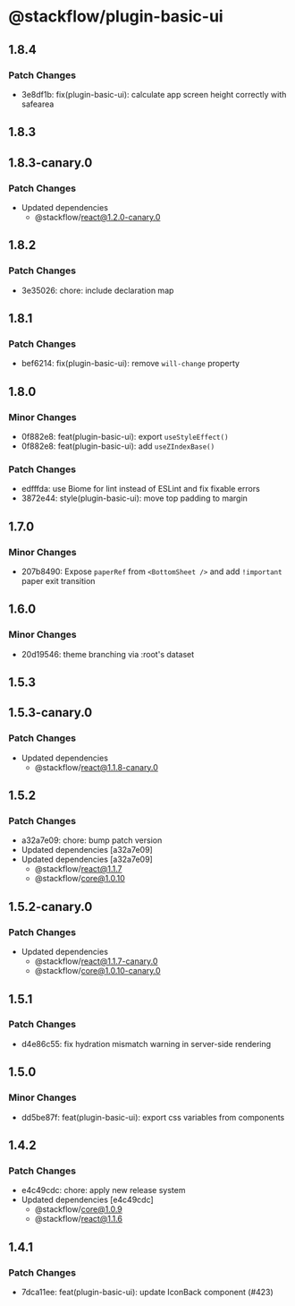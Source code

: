 # @stackflow/plugin-basic-ui

## 1.8.4

### Patch Changes

- 3e8df1b: fix(plugin-basic-ui): calculate app screen height correctly with safearea

## 1.8.3

## 1.8.3-canary.0

### Patch Changes

- Updated dependencies
  - @stackflow/react@1.2.0-canary.0

## 1.8.2

### Patch Changes

- 3e35026: chore: include declaration map

## 1.8.1

### Patch Changes

- bef6214: fix(plugin-basic-ui): remove `will-change` property

## 1.8.0

### Minor Changes

- 0f882e8: feat(plugin-basic-ui): export `useStyleEffect()`
- 0f882e8: feat(plugin-basic-ui): add `useZIndexBase()`

### Patch Changes

- edfffda: use Biome for lint instead of ESLint and fix fixable errors
- 3872e44: style(plugin-basic-ui): move top padding to margin

## 1.7.0

### Minor Changes

- 207b8490: Expose `paperRef` from `<BottomSheet />` and add `!important` paper exit transition

## 1.6.0

### Minor Changes

- 20d19546: theme branching via :root's dataset

## 1.5.3

## 1.5.3-canary.0

### Patch Changes

- Updated dependencies
  - @stackflow/react@1.1.8-canary.0

## 1.5.2

### Patch Changes

- a32a7e09: chore: bump patch version
- Updated dependencies [a32a7e09]
- Updated dependencies [a32a7e09]
  - @stackflow/react@1.1.7
  - @stackflow/core@1.0.10

## 1.5.2-canary.0

### Patch Changes

- Updated dependencies
  - @stackflow/react@1.1.7-canary.0
  - @stackflow/core@1.0.10-canary.0

## 1.5.1

### Patch Changes

- d4e86c55: fix hydration mismatch warning in server-side rendering

## 1.5.0

### Minor Changes

- dd5be87f: feat(plugin-basic-ui): export css variables from components

## 1.4.2

### Patch Changes

- e4c49cdc: chore: apply new release system
- Updated dependencies [e4c49cdc]
  - @stackflow/core@1.0.9
  - @stackflow/react@1.1.6

## 1.4.1

### Patch Changes

- 7dca11ee: feat(plugin-basic-ui): update IconBack component (#423)
